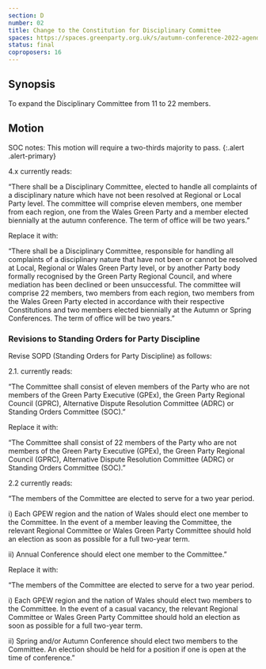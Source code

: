 ```yaml
---
section: D
number: 02
title: Change to the Constitution for Disciplinary Committee
spaces: https://spaces.greenparty.org.uk/s/autumn-conference-2022-agenda-forum/?contentId=100520
status: final
coproposers: 16
---
```

## Synopsis
To expand the Disciplinary Committee from 11 to 22 members.

## Motion
SOC notes: This motion will require a two-thirds majority to pass.
{:.alert .alert-primary}

4.x currently reads:

“There shall be a Disciplinary Committee, elected to handle all complaints of a disciplinary nature which have not been resolved at Regional or Local Party level. The committee will comprise eleven members, one member from each region, one from the Wales Green Party and a member elected biennially at the autumn conference. The term of office will be two years.”

Replace it with:

“There shall be a Disciplinary Committee, responsible for handling all complaints of a disciplinary nature that have not been or cannot be resolved at Local, Regional or Wales Green Party level, or by another Party body formally recognised by the Green Party Regional Council, and where mediation has been declined or been unsuccessful. The committee will comprise 22 members, two members from each region, two members from the Wales Green Party elected in accordance with their respective Constitutions and two members elected biennially at the Autumn or Spring Conferences. The term of office will be two years.”

### Revisions to Standing Orders for Party Discipline

Revise SOPD (Standing Orders for Party Discipline) as follows:

2.1. currently reads:

“The Committee shall consist of eleven members of the Party who are not members of the Green Party Executive (GPEx), the Green Party Regional Council (GPRC), Alternative Dispute Resolution Committee (ADRC) or Standing Orders Committee (SOC).”

Replace it with:

“The Committee shall consist of 22 members of the Party who are not members of the Green Party Executive (GPEx), the Green Party Regional Council (GPRC), Alternative Dispute Resolution Committee (ADRC) or Standing Orders Committee (SOC).”

2.2 currently reads:

“The members of the Committee are elected to serve for a two year period.

i) Each GPEW region and the nation of Wales should elect one member to the Committee. In the event of a member leaving the Committee, the relevant Regional Committee or Wales Green Party Committee should hold an election as soon as possible for a full two-year term.

ii) Annual Conference should elect one member to the Committee.”

Replace it with:

“The members of the Committee are elected to serve for a two year period.

i) Each GPEW region and the nation of Wales should elect two members to the Committee.  In the event of a casual vacancy, the relevant Regional Committee or Wales Green Party Committee should hold an election as soon as possible for a full two-year term.

ii) Spring and/or Autumn Conference should elect two members to the Committee. An election should be held for a position if one is open at the time of conference.”
